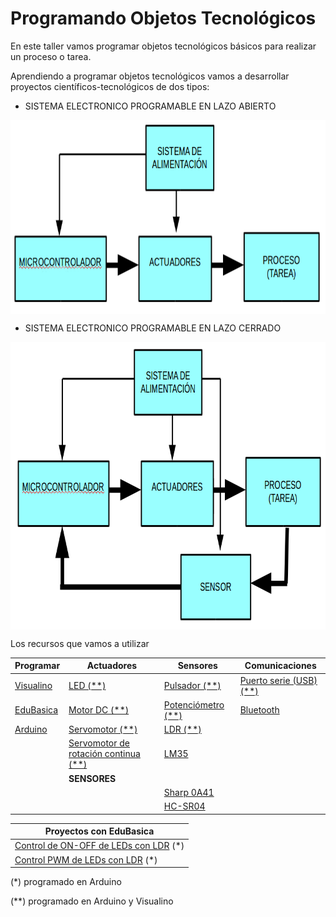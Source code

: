 # Programando Objetos Tecnológicos
En este taller vamos programar objetos tecnológicos básicos para realizar un proceso o tarea.

Aprendiendo a programar objetos tecnológicos vamos a desarrollar proyectos científicos-tecnológicos de dos tipos:

- SISTEMA ELECTRONICO PROGRAMABLE EN LAZO ABIERTO

<a href="" target="_blank"><img width="774" height="310" border="0" align="center" src="img/sistemaElectronicoAbierto.png "/></a>

- SISTEMA ELECTRONICO PROGRAMABLE EN LAZO CERRADO

<a href="" target="_blank"><img width="779" height="460" border="0" align="center" src="img/sistemaElectronicoCerrado.png "/></a>

Los recursos que vamos a utilizar

|Programar|Actuadores|Sensores|Comunicaciones|
|---------|----------|--------|--------------|
|[Visualino](http://www.visualino.net)|[LED (**)](https://github.com/leobotmanuel/EduBasica/tree/master/software/03_Actuadores/04_LED)|[Pulsador (**)](https://github.com/leobotmanuel/EduBasica/tree/master/software/04_Sensores/01_Pulsador)|[Puerto serie (USB) (**)](https://github.com/leobotmanuel/EduBasica/tree/master/software/05_Comunicaciones/00_ComunicacionesSerie)|
|[EduBasica](http://www.practicasconarduino.com)|[Motor DC (**)](https://github.com/leobotmanuel/EduBasica/tree/master/software/03_Actuadores/01_MotorDC)|[Potenciómetro (**)](https://github.com/leobotmanuel/EduBasica/tree/master/software/04_Sensores/02_Potenciometro)|[Bluetooth](https://github.com/leobotmanuel/EduBasica/tree/master/software/05_Comunicaciones/01_Bluetooth)|
|[Arduino](https://www.arduino.cc)|[Servomotor (**)](https://github.com/leobotmanuel/EduBasica/tree/master/software/03_Actuadores/02_Servomotor)|[LDR (**)](https://github.com/leobotmanuel/EduBasica/tree/master/software/04_Sensores/03_LDR_sensorLuz)|
|  |[Servomotor de rotación continua (**)](https://github.com/leobotmanuel/EduBasica/tree/master/software/03_Actuadores/03_ServomotorRotacionContinua)|[LM35](https://www.luisllamas.es/medir-temperatura-con-arduino-y-sensor-lm35/)|    |
|   |**SENSORES**|   |   |
|   |   |[Sharp 0A41](http://www.electroensaimada.com/sensor-infrarrojo.html)|   |
|   |   |[HC-SR04](https://www.luisllamas.es/medir-distancia-con-arduino-y-sensor-de-ultrasonidos-hc-sr04/)|   |

|Proyectos con EduBasica|
|---------|
|[Control de ON-OFF de LEDs con LDR](https://github.com/leobotmanuel/ProgramandoObjetosTecnologicos/blob/master/software/arduino/proyectos/proy01_controlLEDsLDR.zip) (*)|
|[Control PWM de LEDs con LDR](https://github.com/leobotmanuel/ProgramandoObjetosTecnologicos/blob/master/software/arduino/proyectos/proy02_control_PWM_LEDsLDR.zip) (*)|


(*) programado en Arduino

(**) programado en Arduino y Visualino
